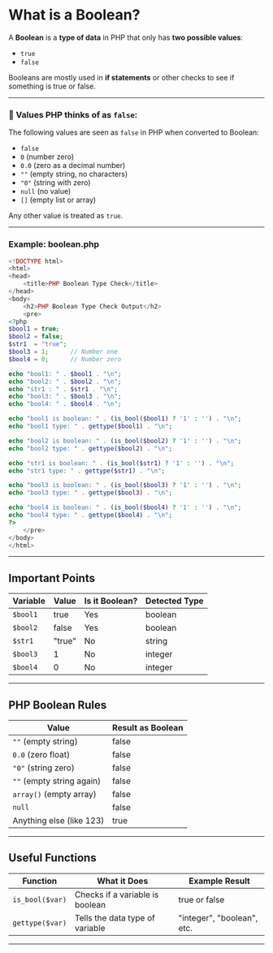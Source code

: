 
#  What is a Boolean?

A **Boolean** is a **type of data** in PHP that only has **two possible values**:

* `true`
* `false`

Booleans are mostly used in **if statements** or other checks to see if something is true or false.

---

### 📌 Values PHP thinks of as `false`:

The following values are seen as `false` in PHP when converted to Boolean:

* `false`
* `0` (number zero)
* `0.0` (zero as a decimal number)
* `""` (empty string, no characters)
* `"0"` (string with zero)
* `null` (no value)
* `[]` (empty list or array)

Any other value is treated as `true`.

---

### Example: boolean.php

```php
<!DOCTYPE html>
<html>
<head>
    <title>PHP Boolean Type Check</title>
</head>
<body>
    <h2>PHP Boolean Type Check Output</h2>
    <pre>
<?php
$bool1 = true;
$bool2 = false;
$str1  = "true";
$bool3 = 1;      // Number one
$bool4 = 0;      // Number zero

echo "bool1: " . $bool1 . "\n";
echo "bool2: " . $bool2 . "\n";
echo "str1 : " . $str1 . "\n";
echo "bool3: " . $bool3 . "\n";
echo "bool4: " . $bool4 . "\n";

echo "bool1 is boolean: " . (is_bool($bool1) ? '1' : '') . "\n";
echo "bool1 type: " . gettype($bool1) . "\n";

echo "bool2 is boolean: " . (is_bool($bool2) ? '1' : '') . "\n";
echo "bool2 type: " . gettype($bool2) . "\n";

echo "str1 is boolean: " . (is_bool($str1) ? '1' : '') . "\n";
echo "str1 type: " . gettype($str1) . "\n";

echo "bool3 is boolean: " . (is_bool($bool3) ? '1' : '') . "\n";
echo "bool3 type: " . gettype($bool3) . "\n";

echo "bool4 is boolean: " . (is_bool($bool4) ? '1' : '') . "\n";
echo "bool4 type: " . gettype($bool4) . "\n";
?>
    </pre>
</body>
</html>
```

---

## Important Points

| Variable | Value  | Is it Boolean? | Detected Type |
| -------- | ------ | -------------- | ------------- |
| `$bool1` | true   | Yes            | boolean       |
| `$bool2` | false  | Yes            | boolean       |
| `$str1`  | "true" | No             | string        |
| `$bool3` | 1      | No             | integer       |
| `$bool4` | 0      | No             | integer       |

---

## PHP Boolean Rules

| Value                     | Result as Boolean |
| ------------------------- | ----------------- |
| `""` (empty string)       | false             |
| `0.0` (zero float)        | false             |
| `"0"` (string zero)       | false             |
| `""` (empty string again) | false             |
| `array()` (empty array)   | false             |
| `null`                    | false             |
| Anything else (like 123)  | true              |

---

## Useful Functions

| Function        | What it Does                    | Example Result             |
| --------------- | ------------------------------- | -------------------------- |
| `is_bool($var)` | Checks if a variable is boolean | true or false              |
| `gettype($var)` | Tells the data type of variable | "integer", "boolean", etc. |

---
